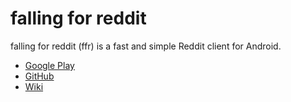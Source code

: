 falling for reddit
===============

falling for reddit (ffr) is a fast and simple Reddit client for Android.

* [Google Play](https://play.google.com/store/apps/details?id=com.btmura.android.reddit)
* [GitHub](https://github.com/btmura/rbb)
* [Wiki](https://github.com/btmura/rbb/wiki)

